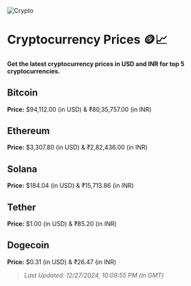 
![Crypto](https://www.techguide.com.au/wp-content/uploads/2020/11/crypto3.jpeg)

# Cryptocurrency Prices 🪙📈

#### Get the latest cryptocurrency prices in USD and INR for top 5 cryptocurrencies.

## Bitcoin

**Price:** $94,112.00 (in USD) & ₹80,35,757.00 (in INR)

## Ethereum

**Price:** $3,307.80 (in USD) & ₹2,82,436.00 (in INR)

## Solana

**Price:** $184.04 (in USD) & ₹15,713.86 (in INR)

## Tether

**Price:** $1.00 (in USD) & ₹85.20 (in INR)

## Dogecoin

**Price:** $0.31 (in USD) & ₹26.47 (in INR)

> _Last Updated: 12/27/2024, 10:09:55 PM (in GMT)_
